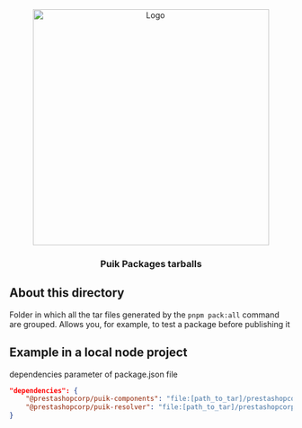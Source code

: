 <div align="center">
  <a href="https://prestashop.com">
    <img src="https://prestashop.com/sites/default/files/email/logo_x2_rebrand.png" alt="Logo" width="420">
  </a>

<h3 align="center">Puik Packages tarballs</h3>

</div>

## About this directory

Folder in which all the tar files generated by the `pnpm pack:all` command are grouped.
Allows you, for example, to test a package before publishing it

## Example in a local node project

dependencies parameter of package.json file

```json
"dependencies": {   
    "@prestashopcorp/puik-components": "file:[path_to_tar]/prestashopcorp-puik-components-[0.0.x].tgz",
    "@prestashopcorp/puik-resolver": "file:[path_to_tar]/prestashopcorp-puik-resolver-[0.0.x].tgz",
}
```

